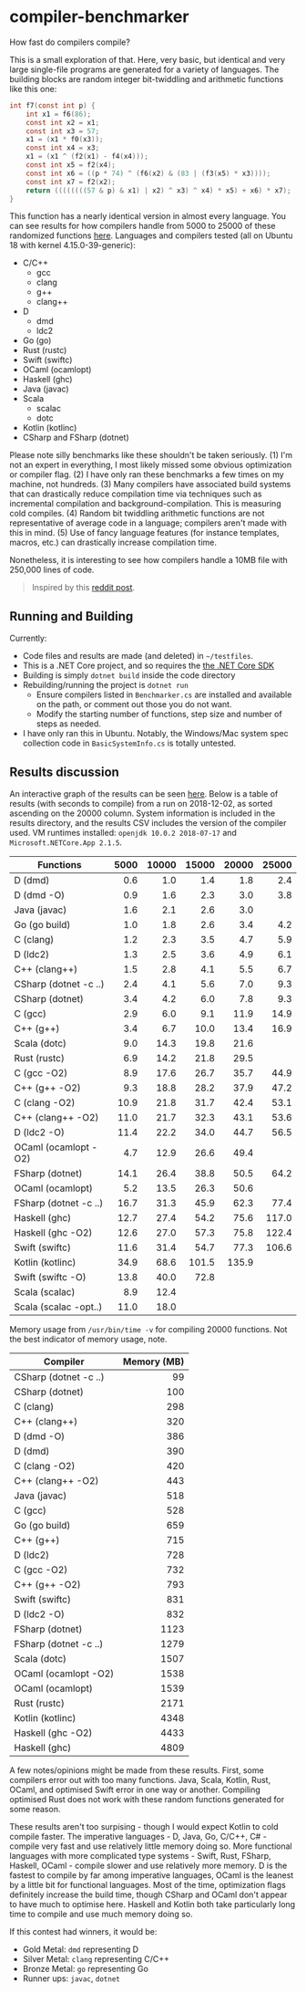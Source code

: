 # compiler-benchmarker

How fast do compilers compile?

This is a small exploration of that. Here, very basic, but identical and very large single-file programs are generated for a variety of languages. The building blocks are random integer  bit-twiddling and arithmetic functions like this one:

```C
int f7(const int p) {
    int x1 = f6(86);
    const int x2 = x1;
    const int x3 = 57;
    x1 = (x1 * f0(x3));
    const int x4 = x3;
    x1 = (x1 ^ (f2(x1) - f4(x4)));
    const int x5 = f2(x4);
    const int x6 = ((p * 74) ^ (f6(x2) & (83 | (f3(x5) * x3))));
    const int x7 = f2(x2);
    return ((((((((57 & p) & x1) | x2) ^ x3) ^ x4) * x5) + x6) * x7);
}
```

This function has a nearly identical version in almost every language. You can see results for how compilers handle from 5000 to 25000 of these randomized functions [here](https://johnsabr.github.io/compiler-benchmarker/). Languages and compilers tested (all on Ubuntu 18 with kernel 4.15.0-39-generic):

- C/C++
  - gcc
  - clang
  - g++
  - clang++
- D
  - dmd
  - ldc2
- Go (go)
- Rust (rustc)
- Swift (swiftc)
- OCaml (ocamlopt)
- Haskell (ghc)
- Java (javac)
- Scala
  - scalac
  - dotc
- Kotlin (kotlinc)
- CSharp and FSharp (dotnet)

Please note silly benchmarks like these shouldn't be taken seriously. (1) I'm not an expert in everything, I most likely missed some obvious optimization or compiler flag. (2) I have only ran these benchmarks a few times on my machine, not hundreds. (3) Many compilers have associated build systems that can drastically reduce compilation time via techniques such as incremental compilation and background-compilation. This is measuring cold compiles. (4) Random bit twiddling arithmetic functions are not representative of average code in a language; compilers aren't made with this in mind. (5) Use of fancy language features (for instance templates, macros, etc.) can drastically increase compilation time.

Nonetheless, it is interesting to see how compilers handle a 10MB file with 250,000 lines of code.

> Inspired by this [reddit post](https://www.reddit.com/r/rust/comments/55k577/rust_compilation_times_compared_to_c_d_go_pascal).

## Running and Building

Currently:
- Code files and results are made (and deleted) in `~/testfiles`.
- This is a .NET Core project, and so requires the [the .NET Core SDK](https://dotnet.microsoft.com/download)
- Building is simply `dotnet build` inside the code directory
- Rebuilding/running the project is `dotnet run`
    - Ensure compilers listed in `Benchmarker.cs` are installed and available on the path, or comment out those you do not want.
    - Modify the starting number of functions, step size and number of steps as needed.
- I have only ran this in Ubuntu. Notably, the Windows/Mac system spec collection code in `BasicSystemInfo.cs` is totally untested.

## Results discussion

An interactive graph of the results can be seen [here](https://johnsabr.github.io/compiler-benchmarker/). Below is a table of results (with seconds to compile) from a run on 2018-12-02, as sorted ascending on the 20000 column. System information is included in the results directory, and the results CSV includes the version of the compiler used. VM runtimes installed: `openjdk 10.0.2 2018-07-17` and `Microsoft.NETCore.App 2.1.5`.

| Functions | 5000 | 10000 | 15000 | 20000 | 25000 |
| ---       | ---: | ---:  | ---:  | ---:  | ---: |
| D (dmd)               | 0.6  | 1.0  | 1.4  | 1.8  | 2.4 |
| D (dmd -O)            | 0.9  | 1.6  | 2.3  | 3.0  | 3.8 |
| Java (javac)          | 1.6  | 2.1  | 2.6  | 3.0  |     |
| Go (go build)         | 1.0  | 1.8  | 2.6  | 3.4  | 4.2 |
| C (clang)             | 1.2  | 2.3  | 3.5  | 4.7  | 5.9 |
| D (ldc2)              | 1.3  | 2.5  | 3.6  | 4.9  | 6.1 |
| C++ (clang++)         | 1.5  | 2.8  | 4.1  | 5.5  | 6.7 |
| CSharp (dotnet -c ..) | 2.4  | 4.1  | 5.6  | 7.0  | 9.3 |
| CSharp (dotnet)       | 3.4  | 4.2  | 6.0  | 7.8  | 9.3 |
| C (gcc)               | 2.9  | 6.0  | 9.1  | 11.9 | 14.9  |
| C++ (g++)             | 3.4  | 6.7  | 10.0 | 13.4 | 16.9  |
| Scala (dotc)          | 9.0  | 14.3 | 19.8 | 21.6 |       |
| Rust (rustc)          | 6.9  | 14.2 | 21.8 | 29.5 |       |
| C (gcc -O2)           | 8.9  | 17.6 | 26.7 | 35.7 | 44.9  |
| C++ (g++ -O2)         | 9.3  | 18.8 | 28.2 | 37.9 | 47.2  |
| C (clang -O2)         | 10.9 | 21.8 | 31.7 | 42.4 | 53.1  |
| C++ (clang++ -O2)     | 11.0 | 21.7 | 32.3 | 43.1 | 53.6  |
| D (ldc2 -O)           | 11.4 | 22.2 | 34.0 | 44.7 | 56.5  |
| OCaml (ocamlopt -O2)  | 4.7  | 12.9 | 26.6 | 49.4 |       |
| FSharp (dotnet)       | 14.1 | 26.4 | 38.8 | 50.5 | 64.2  |
| OCaml (ocamlopt)      | 5.2  | 13.5 | 26.3 | 50.6 |       |
| FSharp (dotnet -c ..) | 16.7 | 31.3 | 45.9 | 62.3 | 77.4  |
| Haskell (ghc)       | 12.7 | 27.4 | 54.2 | 75.6 | 117.0 |
| Haskell (ghc -O2)   | 12.6 | 27.0 | 57.3 | 75.8 | 122.4 |
| Swift (swiftc)        | 11.6 | 31.4 | 54.7 | 77.3 | 106.6 |
| Kotlin (kotlinc)      | 34.9 | 68.6 | 101.5 | 135.9 |     |
| Swift (swiftc -O)     | 13.8 | 40.0 | 72.8  |       |     |
| Scala (scalac)        | 8.9  | 12.4 |       |       |     |
| Scala (scalac -opt..) | 11.0 | 18.0 |       |       |     |

Memory usage from `/usr/bin/time -v` for compiling 20000 functions. Not the best indicator of memory usage, note.

| Compiler  | Memory (MB) |
| ---       | ---: |
| CSharp (dotnet -c ..) | 99 |
| CSharp (dotnet)       | 100 |
| C (clang)             | 298 |
| C++ (clang++)         | 320 |
| D (dmd -O)            | 386 |
| D (dmd)               | 390 |
| C (clang -O2)         | 420 |
| C++ (clang++ -O2)     | 443 |
| Java (javac)          | 518 |
| C (gcc)               | 528 |
| Go (go build)         | 659 |
| C++ (g++)             | 715 |
| D (ldc2)              | 728 |
| C (gcc -O2)           | 732 |
| C++ (g++ -O2)         | 793 |
| Swift (swiftc)        | 831 |
| D (ldc2 -O)           | 832 |
| FSharp (dotnet)       | 1123 |
| FSharp (dotnet -c ..) | 1279 |
| Scala (dotc)          | 1507 |
| OCaml (ocamlopt -O2)  | 1538 |
| OCaml (ocamlopt)      | 1539 |
| Rust (rustc)          | 2171 |
| Kotlin (kotlinc)      | 4348 |
| Haskell (ghc -O2)   | 4433 |
| Haskell (ghc)       | 4809 |

A few notes/opinions might be made from these results. First, some compilers error out with too many functions. Java, Scala, Kotlin, Rust, OCaml, and optimised Swift error in one way or another. Compiling optimised Rust does not work with these random functions generated for some reason.

These results aren't too surpising - though I would expect Kotlin to cold compile faster. The imperative languages - D, Java, Go, C/C++, C# - compile very fast and use relatively little memory doing so. More functional languages with more complicated type systems - Swift, Rust, FSharp, Haskell, OCaml - compile slower and use relatively more memory. D is the fastest to compile by far among imperative languages, OCaml is the leanest by a little bit for functional languages. Most of the time, optimization flags definitely increase the build time, though CSharp and OCaml don't appear to have much to optimise here. Haskell and Kotlin both take particularly long time to compile and use much memory doing so.

If this contest had winners, it would be:

- Gold Metal: `dmd` representing D
- Silver Metal: `clang` representing C/C++
- Bronze Metal: `go` representing Go
- Runner ups: `javac`, `dotnet`